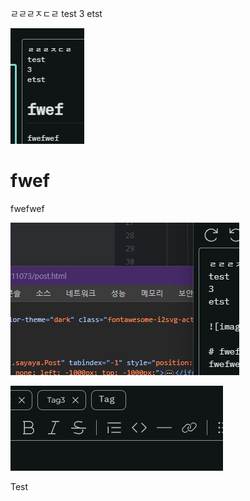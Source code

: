 ㄹㄹㄹㅈㄷㄹ
test
3
etst

![image-1707092776666](image-1707092776666.png)

# fwef
fwefwef

![image-1707165667759](image-1707165667759.png)


![image-1707092899470](image-1707092899470.png)

Test
